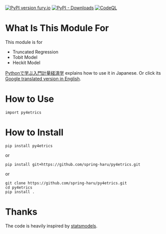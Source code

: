 [![PyPI version fury.io](https://badge.fury.io/py/py4etrics.svg)](https://pypi.python.org/pypi/py4etrics/)
[![PyPI - Downloads](https://img.shields.io/pypi/dm/py4etrics)](https://pypi.python.org/pypi/py4etrics/)
[![CodeQL](https://github.com/Py4Etrics/py4etrics/actions/workflows/codeql-analysis.yml/badge.svg)](https://github.com/Py4Etrics/py4etrics/actions?query=workflow%codeql-analysis)

# What Is This Module For

This module is for
* Truncated Regression
* Tobit Model
* Heckit Model

[Pythonで学ぶ入門計量経済学](https://py4etrics.github.io/) explains how to use it in Japanese. 
Or click its [Google translated version in English](https://translate.google.com/translate?sl=ja&tl=en&u=https%3A%2F%2Fpy4etrics.github.io). 

# How to Use
```
import py4etrics 
```

# How to Install
```
pip install py4etrics
```
or
```
pip install git+https://github.com/spring-haru/py4etrics.git
```
or
```
git clone https://github.com/spring-haru/py4etrics.git
cd py4etrics
pip install .
```

# Thanks
The code is heavily inspired by [statsmodels](https://www.statsmodels.org/stable/index.html).
